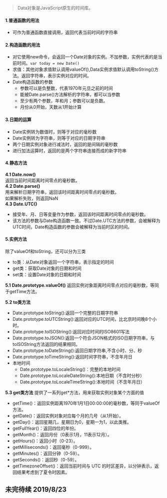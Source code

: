> Data对象是JavaScript原生的时间库。

#### 1.普通函数的用法
+ 可作为普通函数直接调用，返回代表当前时间的字符串

#### 2.构造函数的用法
+ 对它使用new命令，会返回一个Date对象的实例。不加参数，实例代表的是当前时间。`var today = new Date()`
+ 求值：其他对象求值默认调用valueOf(),Data实例求值默认调用toString()方法。返回字符串，表示实例对应的时间。
+ Date构造函数的参数
    - 参数可以是负整数，代表1970年元旦之前的时间
    - 能被Date.parse()方法解析的字符串，都可以当参数
    - 至少有两个参数，年和月；参数可以是负数。
    - 月份从0开始，天数从1开始计算

#### 3.日期的运算
+ Date实例转为数值时，则等于对应的毫秒数
+ Date实例转为字符串，则等于对应的日期字符串
+ 两个日期实例对象进行减法时，返回的是间隔的毫秒数
+ 进行加法运算时，返回的是两个字符串连接而成的新字符串

#### 4.静态方法
**4.1 Date.now()**    
返回当前时间距离时间零点的毫秒数。       
**4.2 Date.parse()**   
用来解析日期字符串，返回该时间距离时间零点的毫秒数。      
如果解析失败，则返回NaN     
**4.3 Date.UTC()**    
+ 接受年、月、日等变量作为参数，返回该时间距离时间零点的毫秒数。
+ 该方法的参数与Date构造函数一致。不过Date.UTC方法的参数，会被解释为UTC时间，Date构造函数的参数会被解释为当前时区的时间。    

#### 5.实例方法   
除了valueOf和toString，还可以分为三类
+ to类：从Date对象返回一个字符串，表示指定的时间
+ get类：获取Date对象的日期和时间
+ set类：设置Date对象的日期和时间

**5.1 Date.prototype.valueOf()**
返回实例对象距离时间零点对应的毫秒数，等同于getTime方法。

**5.2 to类方法**
+ Date.prototype.toString():返回一个完整的日期字符串
+ Date.prototype.toUTCString():返回对应的UTC时间，比北京时间晚8个小时。
+ Date.prototype.tolSOString():返回对应时间的ISO8601写法
+ Date.prototype.toJSON():返回一个符合JSON格式的ISO日期字符串，与toISOString方法返回的结果相同。
+ Date.prototype.toDateString():返回日期字符串,不含小时、分、秒
+ Date.prototype.toTimeString():返回时间字符串，不含年月日
+ 本地时间
    - Date.prototype.toLocaleString()：完整的本地时间
    - Date.prototype.toLocaleDateString():本地日期（不含时分秒）
    - Date.prototype.toLocaleTimeString():本地时间（不含年月日）

**5.3 get类方法**
提供了一系列get*方法，用来获取实例对象某个方面的值
+ getTime()：返回实例距离1970年1月1日00:00:00的毫秒数，等同于valueOf方法。
+ getDate()：返回实例对象对应每个月的几号（从1开始）。
+ getDay()：返回星期几，星期日为0，星期一为1，以此类推。
+ getFullYear()：返回四位的年份。
+ getMonth()：返回月份（0表示1月，11表示12月）。
+ getHours()：返回小时（0-23）。
+ getMilliseconds()：返回毫秒（0-999）。
+ getMinutes()：返回分钟（0-59）。
+ getSeconds()：返回秒（0-59）。
+ getTimezoneOffset()：返回当前时间与 UTC 的时区差异，以分钟表示，返回结果考虑到了夏令时因素。


## 未完待续 2019/8/23